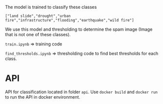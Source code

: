 The model is trained to classify these classes

`["land slide","drought","urban fire","infrastructure","flooding","earthquake","wild fire"]`

We use this model and thresholding to determine the spam image (Image that is not one of these classes).

`train.ipynb` => training code

`find_thresholds.ipynb` => thresholding code to find best thresholds for each class.

# API

API for classification located in folder `api`. Use `docker build` and `docker run` to run the API in docker environment.



